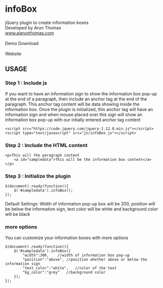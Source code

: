 # infoBox
 jQuery plugin to create information boxes
<br>
Developed by Arun Thomas
<br>
www.ajarunthomas.com
<br>
<br>
<a href="http://www.ajarunthomas.com/jquery/infoBox/demo/" target="_blank" style="text-decoration:none">Demo</a>
<a download href="http://www.ajarunthomas.com/files/infoBox.js" target="_blank" style="text-decoration:none">Download</a>
<br><br>
<a href="http://www.ajarunthomas.com/jquery/infoBox/" target="_blank" style="text-decoration:none">Website</a>
## USAGE
### Step 1 : Include js
If you want to have an information sign to show the information box pop-up at the end of a paragraph, then include an anchor tag at the end of the paragraph. This anchor tag content will be data showing inside the information box. Once the plugin is initialized, this anchor tag will have an information sign and when mouse placed over this sign will show an information box pop-up with our intially entered anchor tag content
```
<script src="https://code.jquery.com/jquery-1.12.0.min.js"></script>
<script type="text/javascript" src="js/infoBox.js"></script>
```
### Step 2 : Include the HTML content
```
<p>This will the paragraph content
    <a id="sampledata">This will be the information box content</a>
</p>
```
### Step 3 : Initialize the plugin
```
$(document).ready(function(){
    $('#sampledata').infoBox();
});
```
Default Settings: Width of information pop-up box will be 200, position will be below the information sign, text color will be white and background color will be black
### more options
You can customize your information boxes with more options
```
$(document).ready(function(){
    $('#sampledata').infoBox({
        "width":300,    //width of information box pop-up
        "position":"above", //position whether above or below the information sign
        "text_color":"white",   //color of the text 
        "bg_color":"grey"   //background color
    }); 
});
```
